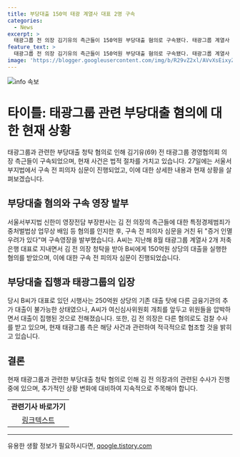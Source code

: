 ```yaml
---
title: 부당대출 150억 태광 계열사 대표 2명 구속
categories:
  - News
excerpt: >
  태광그룹 전 의장 김기유의 측근들이 150억원 부당대출 혐의로 구속됐다. 태광그룹 계열사 전직 임원 A씨와 부동산개발 시행사 대표 B씨는 로비를 통해 대출을 이룩했다. 김 전 의장은 다른 철거공사 업체에도 영향력을 행사해 손해를 입힌 혐의를 받고 있다. 태광그룹은 의장이 전횡을 일삼았다며 추가 수사를 촉구하고 있다.
feature_text: >
  태광그룹 전 의장 김기유의 측근들이 150억원 부당대출 혐의로 구속됐다. 태광그룹 계열사 전직 임원 A씨와 부동산개발 시행사 대표 B씨는 로비를 통해 대출을 이룩했다. 김 전 의장은 다른 철거공사 업체에도 영향력을 행사해 손해를 입힌 혐의를 받고 있다. 태광그룹은 의장이 전횡을 일삼았다며 추가 수사를 촉구하고 있다.
image: 'https://blogger.googleusercontent.com/img/b/R29vZ2xl/AVvXsEixyZcFfHzMRdzZMjFBmAUKJYCLCGyLL1o632UiGVXcaFdKo_bkvkuCioo0uUKlGfBVcT3P84aROyZIXSBEx3Aw5nCQ3pTgDom1WDC4m8eifvWiAmWEEVb4x6G_l8C0QH225ldMjyaFvpxGEBGNO37VmDTDMHGhJPq73UglMfDca1-0aw/s1600/blogspot.png'
---
```


<p><img src="https://blogger.googleusercontent.com/img/b/R29vZ2xl/AVvXsEixyZcFfHzMRdzZMjFBmAUKJYCLCGyLL1o632UiGVXcaFdKo_bkvkuCioo0uUKlGfBVcT3P84aROyZIXSBEx3Aw5nCQ3pTgDom1WDC4m8eifvWiAmWEEVb4x6G_l8C0QH225ldMjyaFvpxGEBGNO37VmDTDMHGhJPq73UglMfDca1-0aw/s1600/blogspot.png" alt="info 속보" /></p>

<h1>타이틀: 태광그룹 관련 부당대출 혐의에 대한 현재 상황</h1>

<p data-ke-size="size16">태광그룹과 관련한 부당대출 청탁 혐의로 인해 김기유(69) 전 태광그룹 경영협의회 의장 측근들이 구속되었으며, 현재 사건은 법적 절차를 거치고 있습니다. 27일에는 서울서부지법에서 구속 전 피의자 심문이 진행되었고, 이에 대한 상세한 내용과 현재 상황을 살펴보겠습니다.</p>

<h2 data-ke-size="size26">부당대출 혐의와 구속 영장 발부</h2>

<p data-ke-size="size16">서울서부지법 신한미 영장전담 부장판사는 김 전 의장의 측근들에 대한 특정경제범죄가중처벌법상 업무상 배임 등 혐의를 인지한 후, 구속 전 피의자 심문을 거친 뒤 "증거 인멸 우려가 있다"며 구속영장을 발부했습니다. A씨는 지난해 8월 태광그룹 계열사 2개 저축은행 대표로 지내면서 김 전 의장 청탁을 받아 B씨에게 150억원 상당의 대출을 실행한 혐의를 받았으며, 이에 대한 구속 전 피의자 심문이 진행되었습니다.</p>

<h2 data-ke-size="size26">부당대출 집행과 태광그룹의 입장</h2>

<p data-ke-size="size16">당시 B씨가 대표로 있던 시행사는 250억원 상당의 기존 대출 탓에 다른 금융기관의 추가 대출이 불가능한 상태였으나, A씨가 여신심사위원회 개최를 앞두고 위원들을 압박하면서 대출이 집행된 것으로 전해졌습니다. 또한, 김 전 의장은 다른 혐의로도 검찰 수사를 받고 있으며, 현재 태광그룹 측은 해당 사건과 관련하여 적극적으로 협조할 것을 밝히고 있습니다.</p>

<h2 data-ke-size="size26">결론</h2>

<p data-ke-size="size16">현재 태광그룹과 관련한 부당대출 청탁 혐의로 인해 김 전 의장과의 관련된 수사가 진행 중에 있으며, 추가적인 상황 변화에 대비하여 지속적으로 주목해야 합니다.</p>

<table>
    <tbody>
        <tr>
            <td style="text-align: center; height: 17px;"><b>관련기사 바로가기</b></td>
        </tr>
        <tr>
            <td style="text-align: center; height: 17px;"><a href="링크주소">링크텍스트</a></td>
        </tr>
    </tbody>
</table>

<p><hr></p>
유용한 생활 정보가 필요하시다면, <a href="https://qoogle.tistory.com" rel="dofollow">qoogle.tistory.com</a>


